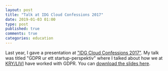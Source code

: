 ```yaml
---
layout: post
title: "Talk at IDG Cloud Confessions 2017"
date: 2019-01-03 01:00
type: post
published: true
comments: true
categories: education
---
```


Last year, I gave a presentation at ["IDG Cloud Confessions 2017"](https://cio.event.idg.se/event/cloud-confessions-gdpr/).
My talk was titled "GDPR ur ett startup-perspektiv" where I talked about how we at [KRY/LIVI](https//kry.se) have worked with GDPR.
You can [download the slides here](/assets/other/idgcio17-slides.pdf).
